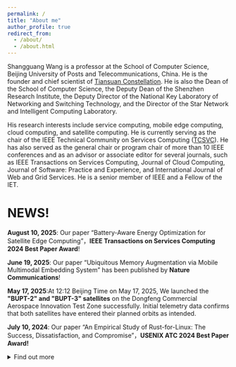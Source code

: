 ```yaml
---
permalink: /
title: "About me"
author_profile: true
redirect_from: 
  - /about/
  - /about.html
---
```

Shangguang Wang is a professor at the School of Computer Science, Beijing University of Posts and Telecommunications, China. He is the founder and chief scientist of [Tiansuan Constellation](http://www.tiansuan.org.cn/Chinese/index.html). He is also the Dean of the School of Computer Science, the Deputy Dean of the Shenzhen Research Institute, the Deputy Director of the National Key Laboratory of Networking and Switching Technology, and the Director of the Star Network and Intelligent Computing Laboratory.

His research interests include service computing, mobile edge computing, cloud computing, and satellite computing. He is currently serving as the chair of the IEEE Technical Community on Services Computing ([TCSVC](http://tab.computer.org/tcsvc/)). He has also served as the general chair or program chair of more than 10 IEEE conferences and as an advisor or associate editor for several journals, such as IEEE Transactions on Services Computing, Journal of Cloud Computing, Journal of Software: Practice and Experience, and International Journal of Web and Grid Services. He is a senior member of IEEE and a Fellow of the IET.

# NEWS!

**August 10, 2025**: Our paper “Battery-Aware Energy Optimization for Satellite Edge Computing”，**IEEE Transactions on Services Computing 2024 Best Paper Award**!

**June 19, 2025**: Our paper “Ubiquitous Memory Augmentation via Mobile Multimodal Embedding System” has been published by **Nature Communications**!

**May 17, 2025**:At 12:12 Beijing Time on May 17, 2025, We launched the **"BUPT-2" and "BUPT-3" satellites** on the Dongfeng Commercial Aerospace Innovation Test Zone successfully. Initial telemetry data confirms that both satellites have entered their planned orbits as intended.

**July 10, 2024**: Our paper “An Empirical Study of Rust-for-Linux: The Success, Dissatisfaction, and Compromise”，**USENIX ATC 2024 Best Paper Award!**

<details>
  <summary>Find out more</summary>

  <p><strong>December 9, 2023</strong>: At 7:39 AM on December 9th, the Zhuque-2 YAO-3 launch vehicle was successfully launched from the Jiuquan Satellite Launch Center in China. It successfully placed the Tianyi-33 Satellite into its designated orbits. The Tianyi-33 satellite is a 50kg class space science experimental satellite equipped with an operating system independently developed by Beijing University of Posts and Telecommunications—the Rust-based dual-kernel real-time operating system RROS (<a href="https://github.com/BUPT-OS/RROS">GitHub link</a>). RROS will carry out general tasks represented by tensorflow/k8s and real-time tasks represented by real-time file systems and real-time network transmission on the satellite. It will ensure the normal execution of upper-layer applications and scientific research tasks, such as time-delay measurement between satellite and ground, live video broadcasting, onboard web chat services, pseudo-SSH experiments, etc. This marks the official application of a Rust-written dual-kernel operating system in a satellite scenario.</p>
  <p><img src="../images/RROS%20OS.png" alt="RROS"></p>

  <p><strong>January 15, 2023</strong>: The third satellite called <strong>BUPT-1</strong> of Tiansuan constellation was successfully launched from Taiyuan, China, at 11:14am on January 15, 2023 (Beijing Time). I am the PI of the BUPT-1 satellite program.</p>
  <p><img src="../images/bupt%201.png" alt="bupt-1"></p>

  <p><strong>February 27, 2022</strong>: The second satellite called <a href="https://www.hugewealthfinance.com/2022/innovation-raytheon-satellite-was-successfully-launched-and-huawei-cloud-heaven-and-earth-was-successfully-networked-for-the-first-time">Innovation Raytheon</a> of Tiansuan constellation was successfully launched from Wenchang, China, at 11:06am on February 27, 2022 (Beijing Time). The satellite carries the satellite-earth integration service computing platform including the No. 2 edge service node based on KubeEdge of Huawei Cloud, the QUIC protocol of satellite-ground link, the network function of satellite-borne 6G core network based on knowledge graph, and the satellite-borne 5G core network v3, etc.</p>
  <p><img src="../images/chuang%20xing.png" alt="chuangxing"></p>

  <p><strong>January 14, 2021</strong>: Our two papers were accepted by WWW 2022!</p>

  <p><strong>December 07, 2021</strong>: The satellite called <a href="https://www.globaltimes.cn/page/202112/1241203.shtml">BAOYUN</a> with "Satellite Intelligence Computing and Service Platform" as the first satellite of Tiansuan Constellation has been launched in Jiuquan, China. The platform will carry out several in-orbit tests and experiments including 5G Core Network with 5G gNB software, Cognitive Service Architecture for 6G Core Network, <a href="https://www.globaltimes.cn/page/202112/1241203.shtml">KubeEdge+Sedna for Cloud-Edge Collaboration</a>, Task Offloading in Satellite Edge Computing, Satellite Container Management, Quick Protocol, etc.</p>
  <p><img src="../images/BAOYUN%20satellite.png" alt="BAOYUN satellite"></p>

  <p><strong>October 31, 2021</strong>: We begin to build the <a href="https://www.globaltimes.cn/page/202111/1237937.shtml">Tiansuan Constellation</a>(<a href="https://www.chinanews.com/gn/2021/11-01/9599693.shtml">天算星座</a>). I am the constellation's chief scientist. The first phase of the Tiansuan Constellation consists of <strong>six satellites</strong> including two main satellites, two auxiliary satellites and two edge satellites, with the first satellite expected to be launched in May 2022.<a href="https://www.youtube.com/watch?v=lAB72zwbCiE">[Youtube]</a><a href="https://www.youtube.com/watch?v=xECjZ1XBdWc">[English Video]</a><a href="https://v.youku.com/v_show/id_XNTgwMjExMTM2MA==">[Chinese Video]</a></p>
  <p><img src="../images/tian%20suan.png" alt="tiansuan"></p>

  <p><strong>August 09, 2021</strong>: <a href="https://www.youtube.com/watch?v=xECjZ1XBdWc">[English Video]</a> <a href="https://v.youku.com/v_show/id_XNTgwMjExMTM2MA==">[Chinese Video]</a> Our 5G core network system has been successfully deployed on the TY20 satellite and is connected to the 5G network on the ground.</p>

  <p><strong>April 09, 2021</strong>: The world's smallest 5G core network successfully developed by us and realized the video calling. It consists of only three network functions (AMF, SMF, UPF) and can deploy on Raspberry Pi <a href="../images/5Gcore.mp4">[Demonstrate]</a>.</p>
  
  <script type="text/javascript" id="clustrmaps" src="//clustrmaps.com/map_v2.js?d=7s2RCTRLsv1LHeqr7fkGoHYKYxgwead1ww3WrPGCGeA"></script>
</details>
